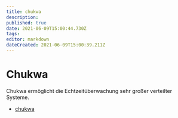 ```yaml
---
title: chukwa
description: 
published: true
date: 2021-06-09T15:00:44.730Z
tags: 
editor: markdown
dateCreated: 2021-06-09T15:00:39.211Z
---
```


# Chukwa

Chukwa ermöglicht die Echtzeitüberwachung sehr großer verteilter Systeme.

* [chukwa](http://chukwa.apache.org/)
